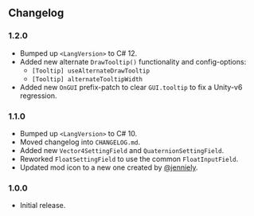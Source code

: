 ## Changelog

### 1.2.0

  * Bumped up `<LangVersion>` to C# 12.
  * Added new alternate `DrawTooltip()` functionality and config-options:
    * `[Tooltip] useAlternateDrawTooltip`
    * `[Tooltip] alternateTooltipWidth`
  * Added new `OnGUI` prefix-patch to clear `GUI.tooltip` to fix a Unity-v6 regression.

### 1.1.0

  * Bumped up `<LangVersion>` to C# 10.
  * Moved changelog into `CHANGELOG.md`.
  * Added new `Vector4SettingField` and `QuaternionSettingField`.
  * Reworked `FloatSettingField` to use the common `FloatInputField`.
  * Updated mod icon to a new one created by [@jenniely](https://twitter.com/jenniely).

### 1.0.0

  * Initial release.
